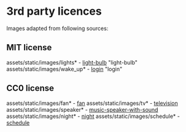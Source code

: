 # 3rd party licences

Images adapted from following sources:

## MIT license

assets/static/images/lights\* - [light-bulb](https://heroicons.com/) "light-bulb"
assets/static/images/wake_up\* - [login](https://heroicons.com/) "login"

## CC0 license

assets/static/images/fan\* - [fan](https://www.svgrepo.com/svg/300126/fan)
assets/static/images/tv\* - [television](https://www.svgrepo.com/svg/158744/television)
assets/static/images/speaker\* - [music-speaker-with-sound](https://www.svgrepo.com/svg/98091/music-speaker-with-sound)
assets/static/images/night\* - [night](https://www.svgrepo.com/svg/115325/night)
assets/static/images/schedule\* - [schedule](https://www.svgrepo.com/svg/332531/schedule)
